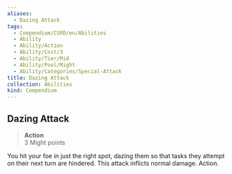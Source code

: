```yaml
---
aliases:
  - Dazing Attack
tags:
  - Compendium/CSRD/en/Abilities
  - Ability
  - Ability/Action
  - Ability/Cost/3
  - Ability/Tier/Mid
  - Ability/Pool/Might
  - Ability/Categories/Special-Attack
title: Dazing Attack
collection: Abilities
kind: Compendium
---
```

## Dazing Attack  
>**Action**  
>3 Might points
  
You hit your foe in just the right spot, dazing them so that tasks they attempt on their next turn are hindered. This attack inflicts normal damage. Action.